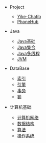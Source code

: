 
* Project
  
  * [Yike-Chatib](./docs/Project/a-1Yike-Chatib)
  * [PhoneHub](./docs/Project/b-1PhoneHub.md)
  
* Java

  * [Java基础](./docs/Java/c-1面试题总结-Java基础.md)
  * [Java集合](./docs/Javac-2Java集合.md)
  * [Java多线程](./docs/Java/c-3Java多线程.md)
  * [JVM](./docs/Java/c-4jvm.md)

* DataBase

  * [索引](./docs/DataBase/d-1索引.md)
  * [引擎](./docs/DataBase/d-2引擎.md)
  * [事务](./docs/DataBase/d-3事务.md)
  * [锁](./docs/DataBase/d-4锁.md)

* 计算机基础

  * [计算机网络](./docs/c-1计算机网络.md)
  * [数据结构](./docs/c-2数据结构.md)
  * [算法](./docs/c-3算法.md)
  * [操作系统](./docs/c-4操作系统.md)